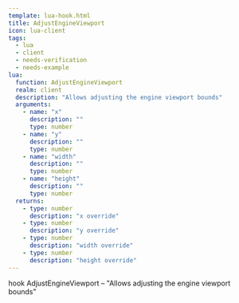 ```yaml
---
template: lua-hook.html
title: AdjustEngineViewport
icon: lua-client
tags:
  - lua
  - client
  - needs-verification
  - needs-example
lua:
  function: AdjustEngineViewport
  realm: client
  description: "Allows adjusting the engine viewport bounds"
  arguments:
    - name: "x"
      description: ""
      type: number
    - name: "y"
      description: ""
      type: number
    - name: "width"
      description: ""
      type: number
    - name: "height"
      description: ""
      type: number
  returns:
    - type: number
      description: "x override"
    - type: number
      description: "y override"
    - type: number
      description: "width override"
    - type: number
      description: "height override"
---
```


<div class="lua__search__keywords">
hook AdjustEngineViewport &#x2013; "Allows adjusting the engine viewport bounds"
</div>
